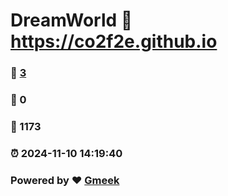 # DreamWorld :link: https://co2f2e.github.io 
### :page_facing_up: [3](https://co2f2e.github.io/tag.html) 
### :speech_balloon: 0 
### :hibiscus: 1173 
### :alarm_clock: 2024-11-10 14:19:40 
### Powered by :heart: [Gmeek](https://github.com/Meekdai/Gmeek)
